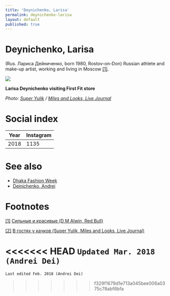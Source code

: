 ```yaml
---
title: 'Deynichenko, Larisa'
permalink: deynichenko-larisa
layout: default
published: true
---
```


# Deynichenko, Larisa


(Rus. Лариса Дейниченко, born 1980, Rostov-on-Don) Russian athlete and make-up artist, working and living in Moscow <span id="a1">[\[1\]](#f1)</span>.

![](https://img-fotki.yandex.ru/get/15499/283077485.2/0_e7aab_74edd014_XL.jpg)

**Larisa Deynichenko visiting  First Fit store**

*Photo: [Super Yulik](/photographer-name-page) / [Miles and Looks, Live Journal](http://super-yulik.livejournal.com/86192.html)*

# Social index

|Year|Instagram|
|----|-----|
|2018|1135|


# See also

+ [Dhaka Fashion Week](dhaka-fashion-week)
+ [Deinichenko, Andrei](deinichenko-andrei)


# Footnotes

[[1]](#a1) <span id="f1"></span> [Сильные и красивые (D M Alwin, Red Bull)](https://www.redbull.com/ru-ru/makeup-for-women-bodybuilders)

[[2]](#a2) <span id="f2"></span> [В гостях у качков (Super Yulik, Miles and Looks, Live Journal)](http://super-yulik.livejournal.com/86192.html)

<<<<<<< HEAD
`Updated Mar. 2018 (Andrei Dei)`
=======

`Last edited Feb. 2018 (Andrei Dei)`
>>>>>>> f329f1679d1e713a045bee006a0375c78abf6bfa
